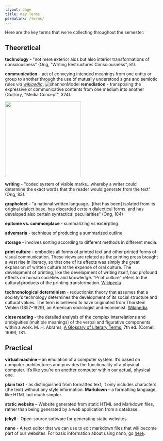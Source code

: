 ```yaml
---
layout: page
title: Key Terms 
permalink: /terms/
---
```

Here are the key terms that we're collecting throughout the semester: 

## Theoretical 

**technology** - "not mere exterior aids but also interior transformations of consciousness" (Ong, "Writing Restructures Consciousness", 81). 

**communication** -  act of conveying intended meanings from one entity or group to another through the use of mutually understood signs and semiotic rules *via [wikipedia](https://en.wikipedia.org/wiki/Communication)*.
![shannonModel](https://static1.squarespace.com/static/541f0bd4e4b0256ed5827d5e/t/5835a8373e00be1e33594339/1479911488940/?format=750w)
**remediation** - transposing the expressive or communicative contents from one medium into another (Guillory, "Media Concept", 324). 

<img src="https://opionator.files.wordpress.com/2011/07/game-of-thrones-poster-hbo.jpg" width="250">

**writing** - "coded system of visible marks...whereby a writer could determine the exact words that the reader would generate from the text" (Ong, 83). 

**grapholect** - "a national written language...[that has been] isolated from its original dialect base, has discarded certain dialectical forms, and has developed also certain syntactical peculiarities" (Ong, 104)

**epitome vs. commonplace** - summarizing vs excerpting 

**adversaria** - technique of producing a summarized outline 

**storage** - involves sorting according to different methods in different media. 

**print culture** - embodies all forms of printed text and other printed forms of visual communication. These views are related as the printing press brought a vast rise in literacy, so that one of its effects was simply the great expansion of written culture at the expense of oral culture. The development of printing, like the development of writing itself, had profound effects on human societies and knowledge. "Print culture" refers to the cultural products of the printing transformation. [Wikipedia](https://en.wikipedia.org/wiki/Print_culture)

**technonological determinism** -  reductionist theory that assumes that a society's technology determines the development of its social structure and cultural values. The term is believed to have originated from Thorstein Veblen (1857–1929), an American sociologist and economist. [Wikipedia](https://en.wikipedia.org/wiki/Technological_determinism)

**close reading** - the detailed analysis of the complex interrelations and ambiguities (multiple meanings) of the verbal and figurative components
within a work. M. H. Abrams, [A Glossary of Literary Terms](http://www.ohio.edu/people/hartleyg/ref../abrams_mh.pdf), 7th ed. (Cornell: 1999), 181. 


## Practical 

**virtual machine** – an emulation of a computer system. It’s based on computer architectures and provides the functionality of a physical computer. It’s like you’re on another computer within our actual, physical one. 

**plain text** - as distinguished from formatted text, it only includes characters (the text) without any style information. 
**Markdown** – a formatting language, like HTML but much simpler.

**static website** – Website generated from static HTML and Markdown files, rather than being generated by a web application from a database. 

**jekyll** – Open-source software for generating static websites. 

**nano** - A text editor that we can use to edit markdown files that will become part of our websites. For basic information about using nano, go [here](https://wiki.gentoo.org/wiki/Nano/Basics_Guide).


